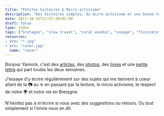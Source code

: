 ```yaml
---
title: "Petites histoires & Micro activisme"
description: "Des histoires simples, du micro activisme et une bonne tasse de café."
date: 2017-10-26T22:57:50+02:00
draft: false
type: index
tags: ["bretagne", "slow travel", "rural exodus", "voyage", "finistere", "monts d'Arree", "slow life", "neorural", "photographie"]
resources:
- src: "*.jpg"
- src: "cover.jpg"
  name: "cover"
---
```


Bonjour Yannick, c'est des [articles](/posts), des [photos](/series), des [livres](/books) et une [petite lettre](/bonjour) qui part toutes les deux semaines.

J'essaye d'y écrire régulièrement sur des sujets qui me tiennent à coeur allant de la 📷 au ☕️ en passant par la lecture, le micro activisme, le respect de notre 🌍 et notre vie en Bretagne.

N'hésitez pas à m'écrire si vous avez des suggestions ou retours. Ou tout simplement si l'envie vous en dit. 

